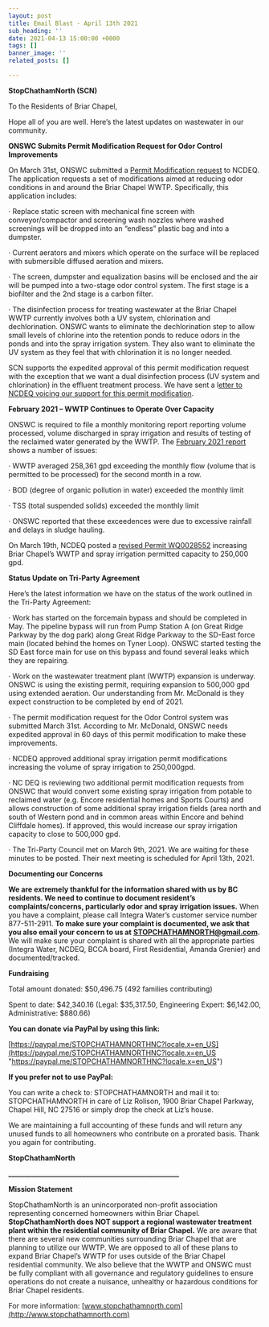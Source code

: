 ```yaml
---
layout: post
title: Email Blast - April 13th 2021
sub_heading: ''
date: 2021-04-13 15:00:00 +0000
tags: []
banner_image: ''
related_posts: []

---
```

**StopChathamNorth (SCN)**

To the Residents of Briar Chapel,

Hope all of you are well. Here’s the latest updates on wastewater in our community.

**ONSWC Submits Permit Modification Request for Odor Control Improvements**

On March 31st, ONSWC submitted a [Permit Modification request](https://edocs.deq.nc.gov/WaterResources/DocView.aspx?id=1703281&dbid=0&repo=WaterResources) to NCDEQ. The application requests a set of modifications aimed at reducing odor conditions in and around the Briar Chapel WWTP. Specifically, this application includes:

· Replace static screen with mechanical fine screen with conveyor/compactor and screening wash nozzles where washed screenings will be dropped into an “endless” plastic bag and into a dumpster.

· Current aerators and mixers which operate on the surface will be replaced with submersible diffused aeration and mixers.

· The screen, dumpster and equalization basins will be enclosed and the air will be pumped into a two-stage odor control system. The first stage is a biofilter and the 2nd stage is a carbon filter.

· The disinfection process for treating wastewater at the Briar Chapel WWTP currently involves both a UV system, chlorination and dechlorination. ONSWC wants to eliminate the dechlorination step to allow small levels of chlorine into the retention ponds to reduce odors in the ponds and into the spray irrigation system. They also want to eliminate the UV system as they feel that with chlorination it is no longer needed.

SCN supports the expedited approval of this permit modification request with the exception that we want a dual disinfection process (UV system and chlorination) in the effluent treatment process. We have sent a l[etter to NCDEQ voicing our support for this permit modification](https://drive.google.com/file/d/1DfRupbkNs4r6L4WlWSyEZmK4Frubjca7/view?usp=sharing).

**February 2021 – WWTP Continues to Operate Over Capacity**

ONSWC is required to file a monthly monitoring report reporting volume processed, volume discharged in spray irrigation and results of testing of the reclaimed water generated by the WWTP. The [February 2021 report](https://edocs.deq.nc.gov/WaterResources/DocView.aspx?id=1698653&dbid=0&repo=WaterResources) shows a number of issues:

· WWTP averaged 258,361 gpd exceeding the monthly flow (volume that is permitted to be processed) for the second month in a row.

· BOD (degree of organic pollution in water) exceeded the monthly limit

· TSS (total suspended solids) exceeded the monthly limit

· ONSWC reported that these exceedences were due to excessive rainfall and delays in sludge hauling.

On March 19th, NCDEQ posted a [revised Permit WQ0028552](https://edocs.deq.nc.gov/WaterResources/DocView.aspx?id=1684198&dbid=0&repo=WaterResources) increasing Briar Chapel’s WWTP and spray irrigation permitted capacity to 250,000 gpd.

**Status Update on Tri-Party Agreement**

Here’s the latest information we have on the status of the work outlined in the Tri-Party Agreement:

· Work has started on the forcemain bypass and should be completed in May. The pipeline bypass will run from Pump Station A (on Great Ridge Parkway by the dog park) along Great Ridge Parkway to the SD-East force main (located behind the homes on Tyner Loop). ONSWC started testing the SD East force main for use on this bypass and found several leaks which they are repairing.

· Work on the wastewater treatment plant (WWTP) expansion is underway. ONSWC is using the existing permit, requiring expansion to 500,000 gpd using extended aeration. Our understanding from Mr. McDonald is they expect construction to be completed by end of 2021.

· The permit modification request for the Odor Control system was submitted March 31st. According to Mr. McDonald, ONSWC needs expedited approval in 60 days of this permit modification to make these improvements.

· NCDEQ approved additional spray irrigation permit modifications increasing the volume of spray irrigation to 250,000gpd.

· NC DEQ is reviewing two additional permit modification requests from ONSWC that would convert some existing spray irrigation from potable to reclaimed water (e.g. Encore residential homes and Sports Courts) and allows construction of some additional spray irrigation fields (area north and south of Western pond and in common areas within Encore and behind Cliffdale homes). If approved, this would increase our spray irrigation capacity to close to 500,000 gpd.

· The Tri-Party Council met on March 9th, 2021. We are waiting for these minutes to be posted. Their next meeting is scheduled for April 13th, 2021.

**Documenting our Concerns**

**We are extremely thankful for the information shared with us by BC residents. We need to continue to document resident’s complaints/concerns, particularly odor and spray irrigation issues.** When you have a complaint, please call Integra Water’s customer service number 877-511-2911. **To make sure your complaint is documented, we ask that you also email your concern to us at** [**STOPCHATHAMNORTH@gmail.com**](mailto:STOPCHATHAMNORTH@gmail.com)**.** We will make sure your complaint is shared with all the appropriate parties (Integra Water, NCDEQ, BCCA board, First Residential, Amanda Grenier) and documented/tracked.

**Fundraising**

Total amount donated: $50,496.75 (492 families contributing)

Spent to date: $42,340.16 (Legal: $35,317.50, Engineering Expert: $6,142.00, Administrative: $880.66)

**You can donate via PayPal by using this link:**

[https://paypal.me/STOPCHATHAMNORTHNC?locale.x=en_US](https://paypal.me/STOPCHATHAMNORTHNC?locale.x=en_US "https://paypal.me/STOPCHATHAMNORTHNC?locale.x=en_US")

**If you prefer not to use PayPal:**

You can write a check to: STOPCHATHAMNORTH and mail it to: STOPCHATHAMNORTH in care of Liz Rolison, 1900 Briar Chapel Parkway, Chapel Hill, NC 27516 or simply drop the check at Liz’s house.

We are maintaining a full accounting of these funds and will return any unused funds to all homeowners who contribute on a prorated basis. Thank you again for contributing.

**StopChathamNorth**

**___________________________________________________**

**Mission Statement**

StopChathamNorth is an unincorporated non-profit association representing concerned homeowners within Briar Chapel. **StopChathamNorth does NOT support a regional wastewater treatment plant within the residential community of Briar Chapel.** We are aware that there are several new communities surrounding Briar Chapel that are planning to utilize our WWTP. We are opposed to all of these plans to expand Briar Chapel’s WWTP for uses outside of the Briar Chapel residential community. We also believe that the WWTP and ONSWC must be fully compliant with all governance and regulatory guidelines to ensure operations do not create a nuisance, unhealthy or hazardous conditions for Briar Chapel residents.

For more information: [www.stopchathamnorth.com](http://www.stopchathamnorth.com)